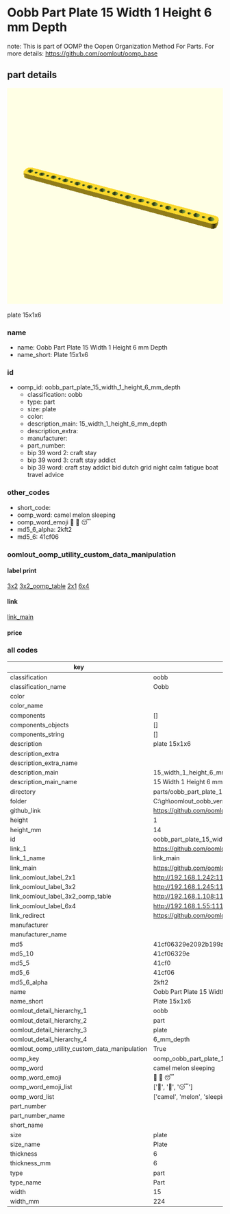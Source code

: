# Oobb Part Plate 15 Width 1 Height 6 mm Depth  

note: This is part of OOMP the Oopen Organization Method For Parts. For more details: https://github.com/oomlout/oomp_base

##  part details
  

[![](3dpr.png)](3dpr.png)

plate 15x1x6



### name
* name: Oobb Part Plate 15 Width 1 Height 6 mm Depth
* name_short: Plate 15x1x6 
### id
* oomp_id: oobb_part_plate_15_width_1_height_6_mm_depth
  * classification: oobb
  * type: part
  * size: plate
  * color: 
  * description_main: 15_width_1_height_6_mm_depth
  * description_extra: 
  * manufacturer: 
  * part_number: 
  * bip 39 word 2: craft stay
  * bip 39 word 3: craft stay addict
  * bip 39 word: craft stay addict bid dutch grid night calm fatigue boat travel advice

### other_codes
* short_code: 
* oomp_word: camel melon sleeping
* oomp_word_emoji :camel: :melon: :sleeping:
* md5_6_alpha: 2kft2
* md5_6: 41cf06






### oomlout_oomp_utility_custom_data_manipulation
#### label print
[3x2](http://192.168.1.245:1112/?label=oomp%202kft2)
[3x2_oomp_table](http://192.168.1.108:1112/?label=oomp%202kft2)
[2x1](http://192.168.1.242:1112/?label=oomp%202kft2)
[6x4](http://192.168.1.55:1112/?label=oomp%202kft2)    

#### link

[link_main](https://github.com/oomlout/oomlout_oobb_version_4_generated_parts/tree/main/navigation_oomp/oobb/part/plate/15_width_1_height_6_mm_depth/part)                              

#### price







### all codes 
| key | value |  
| --- | --- |  
| classification | oobb |  
| classification_name | Oobb |  
| color |  |  
| color_name |  |  
| components | [] |  
| components_objects | [] |  
| components_string | [] |  
| description | plate 15x1x6 |  
| description_extra |  |  
| description_extra_name |  |  
| description_main | 15_width_1_height_6_mm_depth |  
| description_main_name | 15 Width 1 Height 6 mm Depth |  
| directory | parts/oobb_part_plate_15_width_1_height_6_mm_depth |  
| folder | C:\gh\oomlout_oobb_version_4_generated_parts\parts\oobb_part_plate_15_width_1_height_6_mm_depth |  
| github_link | https://github.com/oomlout/oomlout_oomp_part_src/tree/main/parts/oobb_part_plate_15_width_1_height_6_mm_depth |  
| height | 1 |  
| height_mm | 14 |  
| id | oobb_part_plate_15_width_1_height_6_mm_depth |  
| link_1 | https://github.com/oomlout/oomlout_oobb_version_4_generated_parts/tree/main/navigation_oomp/oobb/part/plate/15_width_1_height_6_mm_depth/part |  
| link_1_name | link_main |  
| link_main | https://github.com/oomlout/oomlout_oobb_version_4_generated_parts/tree/main/navigation_oomp/oobb/part/plate/15_width_1_height_6_mm_depth/part |  
| link_oomlout_label_2x1 | http://192.168.1.242:1112/?label=oomp%202kft2 |  
| link_oomlout_label_3x2 | http://192.168.1.245:1112/?label=oomp%202kft2 |  
| link_oomlout_label_3x2_oomp_table | http://192.168.1.108:1112/?label=oomp%202kft2 |  
| link_oomlout_label_6x4 | http://192.168.1.55:1112/?label=oomp%202kft2 |  
| link_redirect | https://github.com/oomlout/oomlout_oobb_version_4_generated_parts/tree/main/parts/oobb_plate_15_01_06 |  
| manufacturer |  |  
| manufacturer_name |  |  
| md5 | 41cf06329e2092b199a2316006b53990 |  
| md5_10 | 41cf06329e |  
| md5_5 | 41cf0 |  
| md5_6 | 41cf06 |  
| md5_6_alpha | 2kft2 |  
| name | Oobb Part Plate 15 Width 1 Height 6 mm Depth |  
| name_short | Plate 15x1x6  |  
| oomlout_detail_hierarchy_1 | oobb |  
| oomlout_detail_hierarchy_2 | part |  
| oomlout_detail_hierarchy_3 | plate |  
| oomlout_detail_hierarchy_4 | 6_mm_depth |  
| oomlout_oomp_utility_custom_data_manipulation | True |  
| oomp_key | oomp_oobb_part_plate_15_width_1_height_6_mm_depth |  
| oomp_word | camel melon sleeping |  
| oomp_word_emoji | :camel: :melon: :sleeping: |  
| oomp_word_emoji_list | [':camel:', ':melon:', ':sleeping:'] |  
| oomp_word_list | ['camel', 'melon', 'sleeping'] |  
| part_number |  |  
| part_number_name |  |  
| short_name |  |  
| size | plate |  
| size_name | Plate |  
| thickness | 6 |  
| thickness_mm | 6 |  
| type | part |  
| type_name | Part |  
| width | 15 |  
| width_mm | 224 |  
